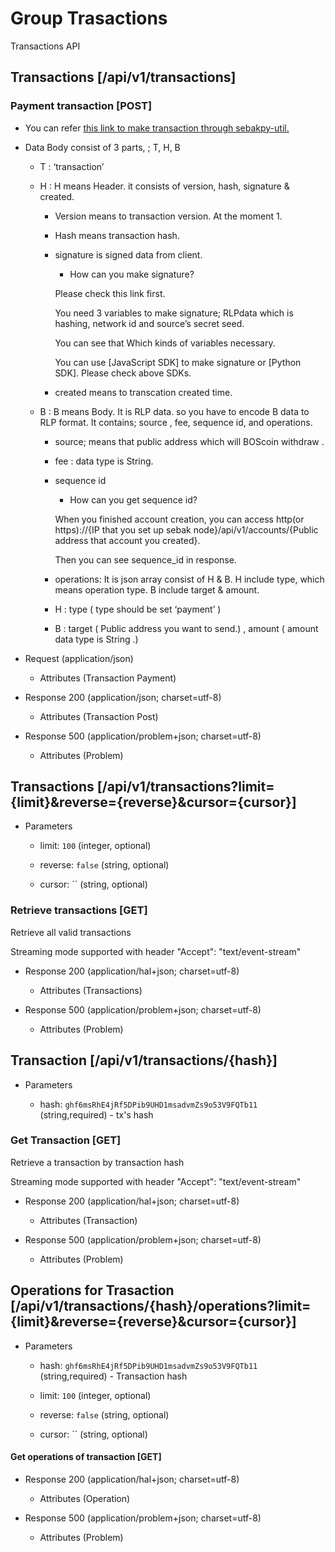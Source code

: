 # Group Trasactions
Transactions API


## Transactions [/api/v1/transactions]


### Payment transaction  [POST] 

+ You can refer [this link to make transaction through sebakpy-util.](https://bosnet.github.io/how-to-make-transaction-post/)
+ Data Body consist of 3 parts, ; T, H, B
    + T : ‘transaction’

    + H : H means Header. it consists of version, hash, signature & created.

        + Version means to transaction version. At the moment 1.
        + Hash means transaction hash.
        + signature is signed data from client.
            + How can you make signature? 
            
            Please check this link first. 
            
            You need 3 variables to make signature; RLPdata which is hashing, network id and source’s secret seed. 
            
            You can see that Which kinds of variables necessary. 
            
            You can use [JavaScript SDK] to make signature or [Python SDK]. Please check above SDKs.

        + created means to transcation created time.
    + B : B means Body.  It is RLP data.  so you have to encode B data to RLP format.   It contains; source , fee, sequence id, and operations.

        + source; means that public address which will BOScoin withdraw .
        + fee : data type is String.
        + sequence id
            + How can you get sequence id? 
            
            When you finished account creation, you can access http(or https)://{IP that you set up sebak node}/api/v1/accounts/{Public address that account you created}. 
            
            Then you can see sequence_id in response.
        + operations: It is json array consist of H & B. H include type, which means operation type. B include target & amount.
        + H : type ( type should be set ‘payment’ )
        + B : target ( Public address you want to send.) , amount ( amount data type is String .)
 
+ Request (application/json)
    
    + Attributes (Transaction Payment)

+ Response 200 (application/json; charset=utf-8)
    
    + Attributes (Transaction Post)

+ Response 500 (application/problem+json; charset=utf-8)

    + Attributes (Problem)

## Transactions [/api/v1/transactions?limit={limit}&reverse={reverse}&cursor={cursor}]
+ Parameters
    
    + limit: `100` (integer, optional)
    
    + reverse: `false` (string, optional)
    
    + cursor: `` (string, optional)

### Retrieve transactions [GET]
<p> Retrieve all valid transactions </p>

<p> Streaming mode supported with header "Accept": "text/event-stream" </p>

+ Response 200 (application/hal+json; charset=utf-8)

    + Attributes (Transactions)

+ Response 500 (application/problem+json; charset=utf-8)

    + Attributes (Problem)

## Transaction [/api/v1/transactions/{hash}]

+ Parameters
    
    + hash: `ghf6msRhE4jRf5DPib9UHD1msadvmZs9o53V9FQTb11` (string,required) - tx's hash
    
### Get Transaction [GET]
<p> Retrieve a transaction by transaction hash </p>

<p> Streaming mode supported with header "Accept": "text/event-stream" </p>

+ Response 200 (application/hal+json; charset=utf-8)

    + Attributes (Transaction)

+ Response 500 (application/problem+json; charset=utf-8)

    + Attributes (Problem)

## Operations for Trasaction [/api/v1/transactions/{hash}/operations?limit={limit}&reverse={reverse}&cursor={cursor}]

+ Parameters
    
    + hash: `ghf6msRhE4jRf5DPib9UHD1msadvmZs9o53V9FQTb11` (string,required) - Transaction hash
    
    + limit: `100` (integer, optional)
        
    + reverse: `false` (string, optional)
        
    + cursor: `` (string, optional)

#### Get operations of transaction [GET]

+ Response 200 (application/hal+json; charset=utf-8)
    
    + Attributes (Operation)

+ Response 500 (application/problem+json; charset=utf-8)

    + Attributes (Problem)
